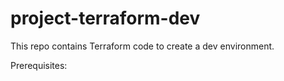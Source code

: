 # project-terraform-dev
This repo contains Terraform code to create a dev environment.

Prerequisites:

